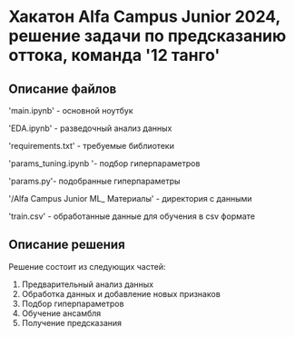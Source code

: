 # Хакатон Alfa Campus Junior 2024, решение задачи по предсказанию оттока, команда '12 танго'

## Описание файлов

'main.ipynb' - основной ноутбук

'EDA.ipynb' - разведочный анализ данных

'requirements.txt' - требуемые библиотеки

'params_tuning.ipynb '- подбор гиперпараметров

'params.py'- подобранные гиперпараметры

'/Alfa Campus Junior ML_ Материалы' - директория с данными

'train.csv' - обработанные данные для обучения в csv формате

## Описание решения

Решение состоит из следующих частей:
1) Предварительный анализ данных
2) Обработка данных и добавление новых признаков
3) Подбор гиперпараметров
4) Обучение ансамбля
5) Получение предсказания

